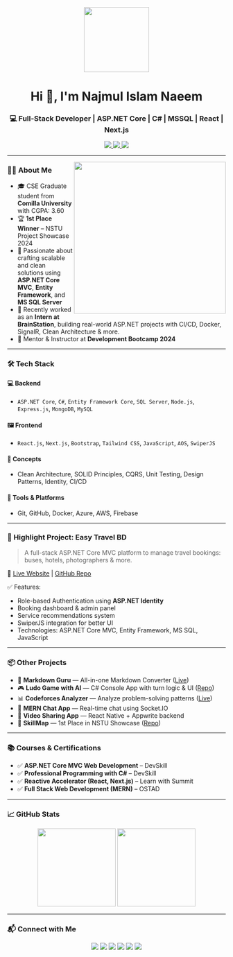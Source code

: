 <div align="center">
  <img height="150" src="https://media.giphy.com/media/M9gbBd9nbDrOTu1Mqx/giphy.gif" />
</div>

<h1 align="center">Hi 👋, I'm Najmul Islam Naeem</h1>
<h3 align="center">💻 Full-Stack Developer | ASP.NET Core | C# | MSSQL | React | Next.js</h3>

<p align="center">
  <a href="https://www.linkedin.com/in/najmul-islam-naeem/" target="_blank">
    <img src="https://img.shields.io/badge/LinkedIn-0077B5?logo=linkedin&logoColor=white&style=for-the-badge" />
  </a>
  <a href="https://www.youtube.com/@ICTCareHome" target="_blank">
    <img src="https://img.shields.io/badge/YouTube-FF0000?logo=youtube&logoColor=white&style=for-the-badge" />
  </a>
  <a href="mailto:csenajmulislamnaeem@gmail.com">
    <img src="https://img.shields.io/badge/Email-csenajmulislamnaeem@gmail.com-red?style=for-the-badge&logo=gmail&logoColor=white" />
  </a>
</p>

---

<img align="right" src="https://cdn.dribbble.com/users/1708955/screenshots/4168871/programmer.gif" width="350"/>

### 👨‍🎓 About Me

- 🎓 CSE Graduate student from **Comilla University** with CGPA: 3.60  
- 🏆 **1st Place Winner** – NSTU Project Showcase 2024  
- 📌 Passionate about crafting scalable and clean solutions using **ASP.NET Core MVC**, **Entity Framework**, and **MS SQL Server**
- 💼 Recently worked as an **Intern at BrainStation**, building real-world ASP.NET projects with CI/CD, Docker, SignalR, Clean Architecture & more.
- 🚀 Mentor & Instructor at **Development Bootcamp 2024**

---

### 🛠 Tech Stack

#### 💻 Backend
- `ASP.NET Core`, `C#`, `Entity Framework Core`, `SQL Server`, `Node.js`, `Express.js`, `MongoDB`, `MySQL`

#### 🖼 Frontend
- `React.js`, `Next.js`, `Bootstrap`, `Tailwind CSS`, `JavaScript`, `AOS`, `SwiperJS`

#### 🧠 Concepts
- Clean Architecture, SOLID Principles, CQRS, Unit Testing, Design Patterns, Identity, CI/CD

#### 🔧 Tools & Platforms
- Git, GitHub, Docker, Azure, AWS, Firebase

---

### 🚀 Highlight Project: Easy Travel BD

> A full-stack ASP.NET Core MVC platform to manage travel bookings: buses, hotels, photographers & more.

🔗 [Live Website](https://easytravelbd.onrender.com/) | [GitHub Repo](https://github.com/Learnathon-By-Geeky-Solutions/dynamic-dev)

✅ Features:
- Role-based Authentication using **ASP.NET Identity**
- Booking dashboard & admin panel
- Service recommendations system
- SwiperJS integration for better UI
- Technologies: ASP.NET Core MVC, Entity Framework, MS SQL, JavaScript

---

### 📦 Other Projects

- 🧠 **Markdown Guru** — All-in-one Markdown Converter ([Live](https://www.markdownguru.com/))
- 🎮 **Ludo Game with AI** — C# Console App with turn logic & UI ([Repo](https://github.com/naeemcse/ludo-game-csharp))
- 📊 **Codeforces Analyzer** — Analyze problem-solving patterns ([Live](https://cfanalyzer.vercel.app/))
- 💬 **MERN Chat App** — Real-time chat using Socket.IO
- 📸 **Video Sharing App** — React Native + Appwrite backend
- 📍 **SkillMap** — 1st Place in NSTU Showcase ([Repo](https://github.com/naeemcse/skill-map))

---

### 📚 Courses & Certifications

- ✅ **ASP.NET Core MVC Web Development** – DevSkill
- ✅ **Professional Programming with C#** – DevSkill
- ✅ **Reactive Accelerator (React, Next.js)** – Learn with Summit
- ✅ **Full Stack Web Development (MERN)** – OSTAD

---

### 📈 GitHub Stats

<p align="center">
  <img src="https://github-readme-stats.vercel.app/api?username=naeemcse&show_icons=true&theme=default" height="180"/>
  <img src="https://github-readme-stats.vercel.app/api/top-langs/?username=naeemcse&layout=compact" height="180"/>
</p>

---

### 📬 Connect with Me

<p align="center">
  <a href="https://linkedin.com/in/najmul-islam-naeem/" target="_blank"><img src="https://img.icons8.com/color/48/000000/linkedin.png"/></a>
  <a href="https://www.youtube.com/@ICTCareHome" target="_blank"><img src="https://img.icons8.com/color/48/000000/youtube-play.png"/></a>
  <a href="https://twitter.com/n_i_naeem" target="_blank"><img src="https://img.icons8.com/color/48/000000/twitter.png"/></a>
  <a href="https://medium.com/@csenajmulislamnaeem" target="_blank"><img src="https://img.icons8.com/ios-filled/50/000000/medium-logo.png"/></a>
  <a href="https://codeforces.com/profile/csenaeem" target="_blank"><img src="https://img.icons8.com/windows/32/codeforces.png"/></a>
  <a href="https://leetcode.com/naeemnajmul/" target="_blank"><img src="https://img.icons8.com/external-tal-revivo-color-tal-revivo/24/external-level-up-your-coding-skills-and-quickly-land-a-job-logo-color-tal-revivo.png"/></a>
</p>
